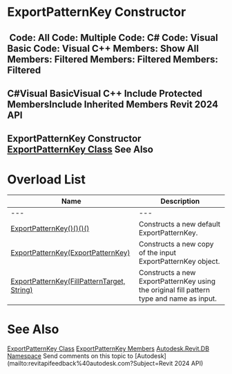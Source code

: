 # ExportPatternKey Constructor

﻿
 Code: All Code: Multiple Code: C# Code: Visual Basic Code: Visual C++  Members: Show All Members: Filtered Members: Filtered Members: Filtered   
---  
C#Visual BasicVisual C++
Include Protected MembersInclude Inherited Members
Revit 2024 API  
---  
ExportPatternKey Constructor   
[ExportPatternKey Class](8e55a491-0886-37f5-b867-e4eea95276eb.md "ExportPatternKey Class") See Also  
---  
# Overload List
| Name | Description |
| --- | --- |
| --- | --- | --- |
| [ExportPatternKey()()()()](4c6a5f30-3c1e-b8ef-774e-0b0685e3033d.md "ExportPatternKey Constructor") | Constructs a new default ExportPatternKey. |
| [ExportPatternKey(ExportPatternKey)](d9ffc619-c118-822d-c4de-fc0e1662bae0.md "ExportPatternKey Constructor \(ExportPatternKey\)") | Constructs a new copy of the input ExportPatternKey object. |
| [ExportPatternKey(FillPatternTarget, String)](8ccc9a58-cc2b-7e70-f937-9220d49e8052.md "ExportPatternKey Constructor \(FillPatternTarget, String\)") | Constructs a new ExportPatternKey using the original fill pattern type and name as input. |

# See Also
[ExportPatternKey Class](8e55a491-0886-37f5-b867-e4eea95276eb.md "ExportPatternKey Class")
[ExportPatternKey Members](e73df79c-7e5b-2724-23c0-30748682437d.md "ExportPatternKey Members")
[Autodesk.Revit.DB Namespace](87546ba7-461b-c646-cbb1-2cb8f5bff8b2.md "Autodesk.Revit.DB Namespace")
Send comments on this topic to [Autodesk](mailto:revitapifeedback%40autodesk.com?Subject=Revit 2024 API)